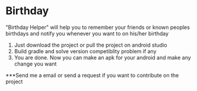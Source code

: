 # Birthday
"Birthday Helper" will help you to remember your friends or known peoples birthdays and notify you whenever you want to on his/her birthday

1. Just download the project or pull the project on android studio
2. Build gradle and solve version competiblity problem if any
3. You are done. Now you can make an apk for your android and make any change you want

***Send me a email or send a request if you want to contribute on the project 
